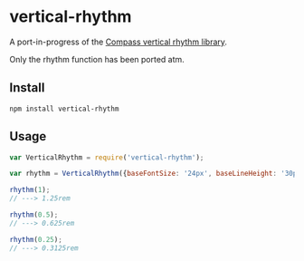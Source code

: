 # vertical-rhythm
A port-in-progress of the [Compass vertical rhythm
library](http://compass-style.org/reference/compass/typography/vertical_rhythm/).

Only the rhythm function has been ported atm.

## Install
`npm install vertical-rhythm`

## Usage
```javascript
var VerticalRhythm = require('vertical-rhythm');

var rhythm = VerticalRhythm({baseFontSize: '24px', baseLineHeight: '30px'}).rhythm;

rhythm(1);
// ---> 1.25rem

rhythm(0.5);
// ---> 0.625rem

rhythm(0.25);
// ---> 0.3125rem
```
